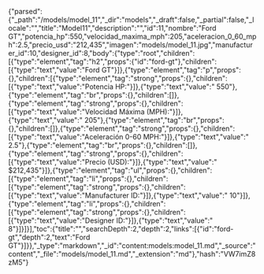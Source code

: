{"parsed":{"_path":"/models/model_11","_dir":"models","_draft":false,"_partial":false,"_locale":"","title":"Model11","description":"","id":11,"nombre":"Ford GT","potencia_hp":550,"velocidad_maxima_mph":205,"aceleracion_0_60_mph":2.5,"precio_usd":"212,435","imagen":"models/model_11.jpg","manufacturer_id":10,"designer_id":8,"body":{"type":"root","children":[{"type":"element","tag":"h2","props":{"id":"ford-gt"},"children":[{"type":"text","value":"Ford GT"}]},{"type":"element","tag":"p","props":{},"children":[{"type":"element","tag":"strong","props":{},"children":[{"type":"text","value":"Potencia HP:"}]},{"type":"text","value":" 550"},{"type":"element","tag":"br","props":{},"children":[]},{"type":"element","tag":"strong","props":{},"children":[{"type":"text","value":"Velocidad Máxima (MPH):"}]},{"type":"text","value":" 205"},{"type":"element","tag":"br","props":{},"children":[]},{"type":"element","tag":"strong","props":{},"children":[{"type":"text","value":"Aceleración 0-60 MPH:"}]},{"type":"text","value":" 2.5"},{"type":"element","tag":"br","props":{},"children":[]},{"type":"element","tag":"strong","props":{},"children":[{"type":"text","value":"Precio (USD):"}]},{"type":"text","value":" $212,435"}]},{"type":"element","tag":"ul","props":{},"children":[{"type":"element","tag":"li","props":{},"children":[{"type":"element","tag":"strong","props":{},"children":[{"type":"text","value":"Manufacturer ID:"}]},{"type":"text","value":" 10"}]},{"type":"element","tag":"li","props":{},"children":[{"type":"element","tag":"strong","props":{},"children":[{"type":"text","value":"Designer ID:"}]},{"type":"text","value":" 8"}]}]}],"toc":{"title":"","searchDepth":2,"depth":2,"links":[{"id":"ford-gt","depth":2,"text":"Ford GT"}]}},"_type":"markdown","_id":"content:models:model_11.md","_source":"content","_file":"models/model_11.md","_extension":"md"},"hash":"VW7imZ8zM5"}